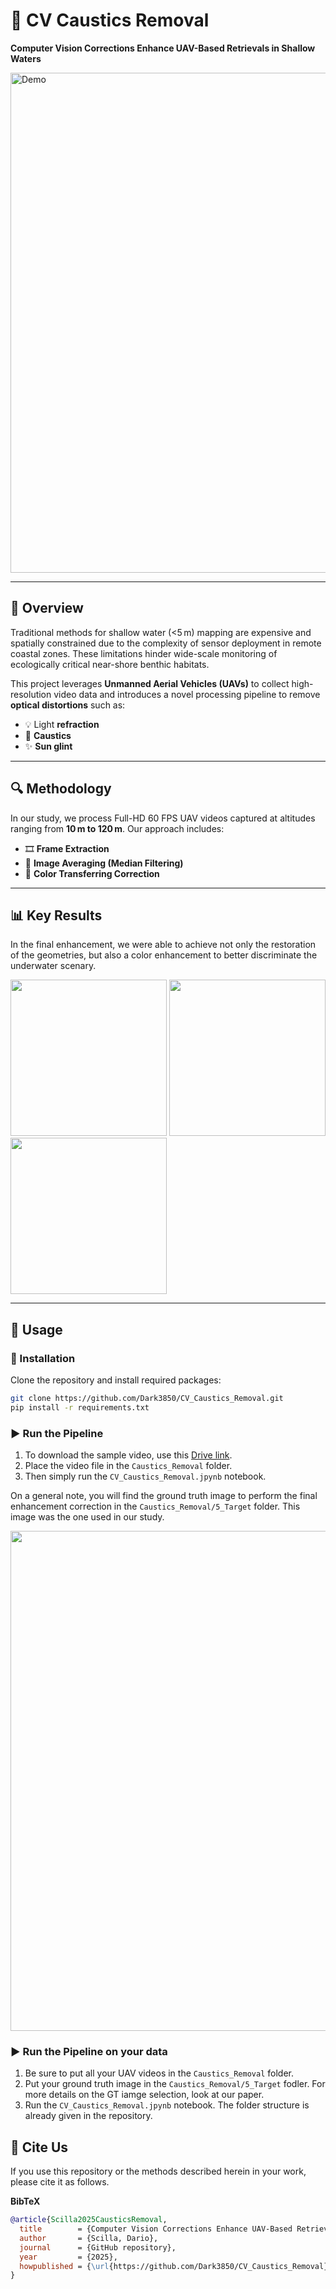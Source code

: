 # 🌊 CV Caustics Removal

**Computer Vision Corrections Enhance UAV-Based Retrievals in Shallow Waters**

<img src="media/demo.gif" alt="Demo" width="800"/>

---

## 🧭 Overview

Traditional methods for shallow water (<5 m) mapping are expensive and spatially constrained due to the complexity of sensor deployment in remote coastal zones. These limitations hinder wide-scale monitoring of ecologically critical near-shore benthic habitats.

This project leverages **Unmanned Aerial Vehicles (UAVs)** to collect high-resolution video data and introduces a novel processing pipeline to remove **optical distortions** such as:
- 💡 Light **refraction**
- 🌊 **Caustics**
- ✨ **Sun glint**

---

## 🔍 Methodology

In our study, we process Full-HD 60 FPS UAV videos captured at altitudes ranging from **10 m to 120 m**. Our approach includes:

- 🎞️ **Frame Extraction**
- 🧮 **Image Averaging (Median Filtering)**
- 🎨 **Color Transferring Correction**

---

## 📊 Key Results

In the final enhancement, we were able to achieve not only the restoration of the geometries, but also a color enhancement to better discriminate the underwater scenary.

<p float="left">
  <img src="media/input_frame.png" width="250"/>
  <img src="media/median_result.png" width="250"/>
  <img src="media/final_output.png" width="250"/>
</p>

---

## 🚀 Usage

### 🔧 Installation

Clone the repository and install required packages:

```bash
git clone https://github.com/Dark3850/CV_Caustics_Removal.git
pip install -r requirements.txt 
```

### ▶️ Run the Pipeline

1. To download the sample video, use this [Drive link](https://drive.google.com/drive/folders/1fm17AQia0bVttX4vSvrwrepVpf3g033v?usp=sharing).  
2. Place the video file in the `Caustics_Removal` folder.  
3. Then simply run the `CV_Caustics_Removal.jpynb` notebook.

On a general note, you will find the ground truth image to perform the final enhancement correction in the `Caustics_Removal/5_Target` folder. This image was the one 
used in our study.

<img src="Caustics_Removal/5_Target/GT.JPG" width="800"/>

### ▶️ Run the Pipeline on your data

1. Be sure to put all your UAV videos in the `Caustics_Removal` folder.
2. Put your ground truth image in the `Caustics_Removal/5_Target` fodler. For more details on the GT iamge selection, look at our paper.
3. Run the `CV_Caustics_Removal.jpynb` notebook. The folder structure is already given in the repository.

## 📖 Cite Us

If you use this repository or the methods described herein in your work, please cite it as follows.

**BibTeX**
```bibtex
@article{Scilla2025CausticsRemoval,
  title        = {Computer Vision Corrections Enhance UAV-Based Retrievals in Shallow Waters},
  author       = {Scilla, Dario},
  journal      = {GitHub repository},
  year         = {2025},
  howpublished = {\url{https://github.com/Dark3850/CV_Caustics_Removal}},
}